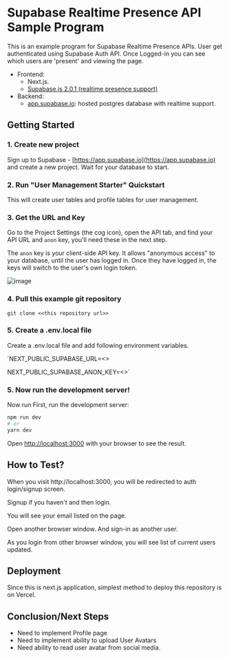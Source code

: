 # Supabase Realtime Presence API Sample Program

This is an example program for Supabase Realtime Presence APIs. 
User get authenticated using Supabase Auth API. Once Logged-in you can see which users are 'present' and viewing the page. 

- Frontend:
  - Next.js.
  - [Supabase.js 2.0.1 (realtime presence support)](https://supabase.io/docs/library/getting-started) 
- Backend:
  - [app.supabase.io](https://app.supabase.io/): hosted postgres database with realtime support.



## Getting Started

### 1. Create new project

Sign up to Supabase - [https://app.supabase.io](https://app.supabase.io) and create a new project. Wait for your database to start.

### 2. Run "User Management Starter" Quickstart

This will create user tables and profile tables for user management. 

### 3. Get the URL and Key

Go to the Project Settings (the cog icon), open the API tab, and find your API URL and `anon` key, you'll need these in the next step.

The `anon` key is your client-side API key. It allows "anonymous access" to your database, until the user has logged in. Once they have logged in, the keys will switch to the user's own login token. 

![image](https://user-images.githubusercontent.com/10214025/88916245-528c2680-d298-11ea-8a71-708f93e1ce4f.png)


### 4. Pull this example git repository

 `git clone <<this repository url>> `

### 5. Create a .env.local file

Create a .env.local file and add following environment variables.



`NEXT_PUBLIC_SUPABASE_URL=<<insert-your-db-url-here>>

NEXT_PUBLIC_SUPABASE_ANON_KEY=<<insert-your-anon-key-here>>`



### 5. Now run the development server!
Now run 
First, run the development server:

```bash
npm run dev
# or
yarn dev
```

Open [http://localhost:3000](http://localhost:3000) with your browser to see the result.



## How to Test?

When you visit http://localhost:3000, you will be redirected to auth login/signup screen.

Signup if you haven't and then login. 

You will see your email listed on the page.

Open another browser window. And sign-in as another user. 

As you login from other browser window, you will see list of current users updated. 


## Deployment
Since this is next.js application, simplest method to  deploy this repository is on Vercel. 

## Conclusion/Next Steps
  - Need to implement Profile page
  - Need to implement ability to upload User Avatars
  - Need ability to read user avatar from social media.
